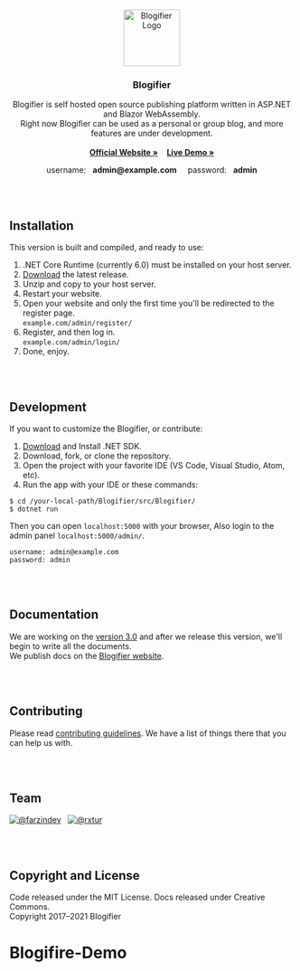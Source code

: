<br>
<p align="center">
  <a href="https://blogifier.net/">
    <img src="https://blogifier.net/files/brand/logo.svg" alt="Blogifier Logo" width="100" height="100">
  </a>
</p>

<h3 align="center">Blogifier</h3>
<p align="center">
    Blogifier is self hosted open source publishing platform written in ASP.NET and Blazor WebAssembly.<br>
    Right now Blogifier can be used as a personal or group blog, and more features are under development.<br><br>
    <a href="https://blogifier.net/"><b>Official Website »</b></a>
    &nbsp;&nbsp;
    <a href="https://demo.blogifier.net/"><b>Live Demo »</b></a>
</p>

<p align="center">
    username: &nbsp; <b>admin@example.com</b>
    &nbsp;&nbsp;&nbsp;
    password: &nbsp; <b>admin</b>
</p>

<br><br>

## Installation

This version is built and compiled, and ready to use:

1. .NET Core Runtime (currently 6.0) must be installed on your host server.
2. [Download](https://github.com/blogifierdotnet/Blogifier/releases) the latest release.
3. Unzip and copy to your host server.<br>
4. Restart your website.
5. Open your website and only the first time you'll be redirected to the register page.<br> `example.com/admin/register/`
6. Register, and then log in.<br> `example.com/admin/login/`
7. Done, enjoy.

<br><br>
## Development
If you want to customize the Blogifier, or contribute:

1. [Download](https://dotnet.microsoft.com/download/dotnet) and Install .NET SDK.
2. Download, fork, or clone the repository.
3. Open the project with your favorite IDE (VS Code, Visual Studio, Atom, etc).
4. Run the app with your IDE or these commands:

```
$ cd /your-local-path/Blogifier/src/Blogifier/
$ dotnet run
```
Then you can open `localhost:5000` with your browser, Also login to the admin panel `localhost:5000/admin/`.
```
username: admin@example.com
password: admin
```

<br><br>
## Documentation
We are working on the [version 3.0](https://github.com/blogifierdotnet/Blogifier/projects/1) and after we release this version, we'll begin to write all the documents.<br>
We publish docs on the [Blogifier website](https://blogifier.net/docs/).

<br><br>
## Contributing
Please read [contributing guidelines](https://github.com/blogifierdotnet/Blogifier/blob/main/.github/CONTRIBUTING.md). We have a list of things there that you can help us with.

<br><br>
## Team
[![@farzindev](https://avatars.githubusercontent.com/u/6384978?s=60&v=4)](https://github.com/farzindev) &nbsp;
[![@rxtur](https://avatars.githubusercontent.com/u/1932785?s=60&v=4)](https://github.com/rxtur)

<br><br>
## Copyright and License
Code released under the MIT License. Docs released under Creative Commons.<br>
Copyright 2017–2021 Blogifier
# Blogifire-Demo
